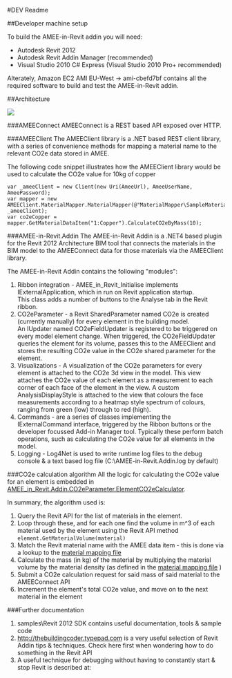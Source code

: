 #DEV Readme

##Developer machine setup

To build the AMEE-in-Revit addin you will need:

 * Autodesk Revit 2012
 * Autodesk Revit Addin Manager (recommended)
 * Visual Studio 2010 C# Express (Visual Studio 2010 Pro+ recommended)

Alterately, Amazon EC2 AMI EU-West -> ami-cbefd7bf contains all the required software to build and test the AMEE-in-Revit addin.

##Architecture

<img src="http://dl.dropbox.com/u/33609233/AMEE/screenshots/architecture.jpeg">

###AMEEConnect
AMEEConnect is a REST based API exposed over HTTP.  

###AMEEClient
The AMEEClient library is a .NET based REST client library, with a series of convenience methods 
for mapping a material name to the relevant CO2e data stored in AMEE.

The following code snippet illustrates how the AMEEClient library would be used to 
calculate the CO2e value for 10kg of copper

    var _ameeClient = new Client(new Uri(AmeeUrl), AmeeUserName, AmeePassword);
    var mapper = new AMEEClient.MaterialMapper.MaterialMapper(@"MaterialMapper\SampleMaterialMap.xml", _ameeClient);
	var co2eCopper = mapper.GetMaterialDataItem("1:Copper").CalculateCO2eByMass(10);

###AMEE-in-Revit.Addin
The AMEE-in-Revit Addin is a .NET4 based plugin for the Revit 2012 Architecture BIM tool 
that connects the materials in the BIM model to the AMEEConnect data for 
those materials via the AMEEClient library.

The AMEE-in-Revit Addin contains the following "modules":

1.  Ribbon integration - AMEE_in_Revit_Initialise implements IExternalApplication, which in run on Revit application startup.  
This class adds a number of buttons to the Analyse tab in the Revit ribbon.
1.  CO2eParameter - a Revit SharedParameter named CO2e is created (currently manually) for every element in the building model.  
An IUpdater named CO2eFieldUpdater is registered to be triggered on every model element change.  When triggered, the CO2eFieldUpdater
queries the element for its volume, passes this to the AMEEClient and stores the resulting CO2e value in the CO2e shared parameter 
for the element.
1.  Visualizations - A visualization of the CO2e parameters for every element is attached to the CO2e 3d view in the model.  This view 
attaches the CO2e value of each element as a measurement to each corner of each face of the element in the view.  A custom AnalysisDisplayStyle
is attached to the view that colours the face measurements according to a heatmap style spectrum of colours, ranging from green (low)
through to red (high).
1.  Commands - are a series of classes implementing the IExternalCommand interface, triggered by the Ribbon buttons or the developer
focussed Add-in Manager tool.  Typically these perform batch operations, such as calculating the CO2e value for all elements in the model.
1.  Logging - Log4Net is used to write runtime log files to the debug console & a text based log file (C:\AMEE-in-Revit.Addin.log by default)

###CO2e calculation algorithm
All the logic for calculating the CO2e value for an element is embedded in 
[AMEE_in_Revit.Addin.CO2eParameter.ElementCO2eCalculator](https://github.com/AMEE/revit/blob/a5d4ab34bbcb809dd7075c6324c4623aae43730d/src/AMEE-in-Revit.Addin/CO2eParameter/ElementCO2eCalculator.cs).

In summary, the algorithm used is:

1.  Query the Revit API for the list of materials in the element.
1.  Loop through these, and for each one find the volume in m^3 of each material used by the element using 
the Revit API method ```element.GetMaterialVolume(material)```
1.  Match the Revit material name with the AMEE data item - this is done via a lookup to the 
[material mapping file](https://github.com/AMEE/revit/blob/master/src/AMEE-in-Revit.Addin/Revit2AMEEMaterialMap.xml)
1.  Calculate the mass (in kg) of the material by multiplying the material volume by the material 
density (as defined in the [material mapping file](https://github.com/AMEE/revit/blob/master/src/AMEE-in-Revit.Addin/Revit2AMEEMaterialMap.xml) )
1.  Submit a CO2e calculation request for said mass of said material to the AMEEConnect API
1.  Increment the element's total CO2e value, and move on to the next material in the element

###Further documentation

1.  samples\Revit 2012 SDK contains useful documentation, tools & sample code
1.  http://thebuildingcoder.typepad.com is a very useful selection of Revit Addin tips & techniques.  Check here first when wondering 
how to do something in the Revit API
1.  A useful technique for debugging without having to constantly start & stop Revit is described at:
